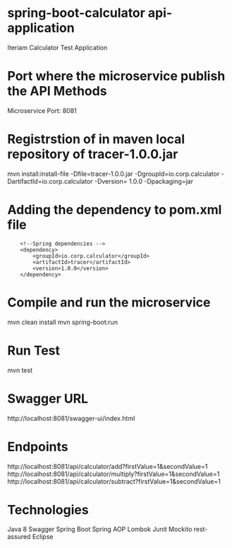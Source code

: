 # spring-boot-calculator api-application
Iteriam Calculator Test Application

# Port where the microservice publish the API Methods
Microservice Port: 8081

# Registrstion of in maven local repository of tracer-1.0.0.jar
mvn install:install-file -Dfile=tracer-1.0.0.jar -DgroupId=io.corp.calculator -DartifactId=io.corp.calculator -Dversion=<version> 1.0.0 -Dpackaging=jar

# Adding the dependency to pom.xml file

		<!--Spring dependencies -->
		<dependency>
  			<groupId>io.corp.calculator</groupId>
  			<artifactId>tracer</artifactId>
  			<version>1.0.0</version>
  		</dependency>
   
# Compile and run the microservice
mvn clean install
mvn spring-boot:run

# Run Test
mvn test

# Swagger URL
http://localhost:8081/swagger-ui/index.html

# Endpoints
http://localhost:8081/api/calculator/add?firstValue=1&secondValue=1
http://localhost:8081/api/calculator/multiply?firstValue=1&secondValue=1
http://localhost:8081/api/calculator/subtract?firstValue=1&secondValue=1

# Technologies
Java 8
Swagger
Spring Boot
Spring AOP
Lombok
Junit
Mockito
rest-assured
Eclipse